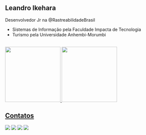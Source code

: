 ## Leandro Ikehara
Desenvolvedor Jr na @RastreabilidadeBrasil

- Sistemas de Informação pela Faculdade Impacta de Tecnologia 
- Turismo pela Universidade Anhembi-Morumbi

<br>

<div style="align-item: center">
<a href="https://github.com/LeandroIkehara-RB">
<img height="180em" src="https://github-readme-stats.vercel.app/api/top-langs/?username=LeandroIkehara-RB&layout=compact&langs_count=7&theme=yeblu"/>
<img height="180em" src="https://github-readme-stats.vercel.app/api?username=LeandroIkehara-RB&show_icons=true&theme=yeblu&include_all_commits=true&count_private=true"/>
</div>
  
## Contatos
<div>
<a href="https://instagram.com/leandro_ikehara" target="_blank"><img src="https://img.shields.io/badge/-Instagram-%23E4405F?style=for-the-badge&logo=instagram&logoColor=white" target="_blank"></a>
<a href = "mailto:likehara@rastreabilidadebrasil.com.br"><img src="https://img.shields.io/badge/Gmail-D14836?style=for-the-badge&logo=gmail&logoColor=white" target="_blank"></a>
<a href="https://br.linkedin.com/in/leandroikehara" target="_blank"><img src="https://img.shields.io/badge/-LinkedIn-%230077B5?style=for-the-badge&logo=linkedin&logoColor=white" target="_blank"></a>
<a href = "https://api.whatsapp.com/send?1=pt_BR&phone=5511979818689"><img src="https://img.shields.io/badge/-WhatsApp-25d366?style=for-the-badge&logo=whatsapp&logoColor=white" target="_blank"></a>
</div>
